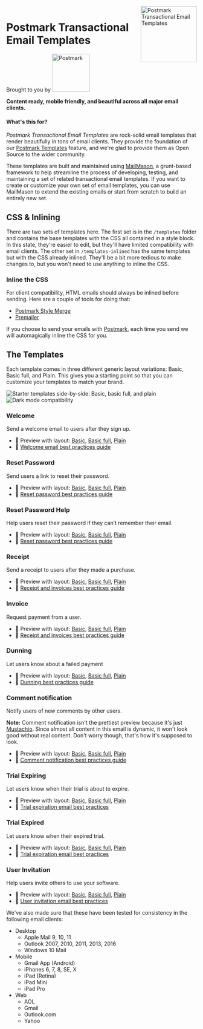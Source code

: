 <img src="https://newsletter.postmarkapp.com/assets/images/open-source/templates-logo@2x.png" alt="Postmark Transactional Email Templates" width="148" height="148" align="right">

# Postmark Transactional Email Templates
Brought to you by
<a href="http://postmarkapp.com"><img src="https://newsletter.postmarkapp.com/assets/images/pm_logo@2x.png" alt="Postmark" width="100"></a>

**Content ready, mobile friendly, and beautiful across all major email clients.**

#### What's this for?

*Postmark Transactional Email Templates* are rock-solid email templates that render beautifully in tons of email clients. They provide the foundation of our [Postmark Templates](https://postmarkapp.com/blog/special-delivery-postmark-templates) feature, and we're glad to provide them as Open Source to the wider community.

These templates are built and maintained using [MailMason](https://github.com/activecampaign/mailmason), a grunt-based framework to help streamline the process of developing, testing, and maintaining a set of related transactional email templates. If you want to create or customize your own set of email templates, you can use MailMason to extend the existing emails or start from scratch to build an entirely new set.

## CSS & Inlining

There are two sets of templates here. The first set is in the `/templates` folder and contains the base templates with the CSS all contained in a style block. In this state, they're easier to edit, but they'll have limited compatibility with email clients. The other set in `/templates-inlined` has the same templates but with the CSS already inlined. They'll be a bit more tedious to make changes to, but you won't need to use anything to inline the CSS.

### Inline the CSS
For client compatibility, HTML emails should always be inlined before sending. Here are a couple of tools for doing that:

* [Postmark Style Merge](https://github.com/activecampaign/style-merge)
* [Premailer](https://github.com/premailer/premailer)

If you choose to send your emails with [Postmark](http://postmarkapp.com), each time you send we will automagically inline the CSS for you.

## The Templates

Each template comes in three different generic layout variations: Basic, Basic full, and Plain. This gives you a starting point so that you can customize your templates to match your brand.

<img src="https://github.com/activecampaign/postmark-templates/raw/main/media/starter-templates@2x.png" max-width="100%" alt="Starter templates side-by-side: Basic, basic full, and plain">
<img src="https://github.com/activecampaign/postmark-templates/raw/main/media/dark-mode@2x.png" max-width="100%" alt="Dark mode compatibility">


### Welcome

Send a welcome email to users after they sign up.

* 💌 Preview with layout: [Basic](https://newsletter.postmarkapp.com/assets/templates/dist/basic/welcome/content.html), [Basic full](https://newsletter.postmarkapp.com/assets/templates/dist/basic-full/welcome/content.html), [Plain](https://newsletter.postmarkapp.com/assets/templates/dist/plain/welcome/content.html)
* 📔 [Welcome email best practices guide](https://postmarkapp.com/guides/welcome-email-best-practices)

### Reset Password

Send users a link to reset their password.

* 💌 Preview with layout: [Basic](https://newsletter.postmarkapp.com/assets/templates/dist/basic/password-reset/content.html), [Basic full](https://newsletter.postmarkapp.com/assets/templates/dist/basic-full/password-reset/content.html), [Plain](https://newsletter.postmarkapp.com/assets/templates/dist/plain/password-reset/content.html)
* 📔 [Reset password best practices guide](https://postmarkapp.com/guides/password-reset-email-best-practices)

### Reset Password Help

Help users reset their password if they can’t remember their email.

* 💌 Preview with layout: [Basic](https://newsletter.postmarkapp.com/assets/templates/dist/basic/password-reset-help/content.html), [Basic full](https://newsletter.postmarkapp.com/assets/templates/dist/basic-full/password-reset-help/content.html), [Plain](https://newsletter.postmarkapp.com/assets/templates/dist/plain/password-reset-help/content.html)
* 📔 [Reset password best practices guide](https://postmarkapp.com/guides/password-reset-email-best-practices)

### Receipt

Send a receipt to users after they made a purchase.

* 💌 Preview with layout: [Basic](https://newsletter.postmarkapp.com/assets/templates/dist/basic/receipt/content.html), [Basic full](https://newsletter.postmarkapp.com/assets/templates/dist/basic-full/receipt/content.html), [Plain](https://newsletter.postmarkapp.com/assets/templates/dist/plain/receipt/content.html)
* 📔 [Receipt and invoices best practices guide](https://postmarkapp.com/guides/receipt-and-invoice-email-best-practices)

### Invoice

Request payment from a user.

* 💌 Preview with layout: [Basic](https://newsletter.postmarkapp.com/assets/templates/dist/basic/invoice/content.html), [Basic full](https://newsletter.postmarkapp.com/assets/templates/dist/basic-full/invoice/content.html), [Plain](https://newsletter.postmarkapp.com/assets/templates/dist/plain/invoice/content.html)
* 📔 [Receipt and invoices best practices guide](https://postmarkapp.com/guides/receipt-and-invoice-email-best-practices)

### Dunning

Let users know about a failed payment

* 💌 Preview with layout: [Basic](https://newsletter.postmarkapp.com/assets/templates/dist/basic/dunning/content.html), [Basic full](https://newsletter.postmarkapp.com/assets/templates/dist/basic-full/dunning/content.html), [Plain](https://newsletter.postmarkapp.com/assets/templates/dist/plain/dunning/content.html)
* 📔 [Dunning best practices guide](https://postmarkapp.com/guides/dunning)

### Comment notification

Notify users of new comments by other users.

**Note:** Comment notification isn't the prettiest preview because it's just [Mustachio](https://github.com/activecampaign/mustachio). Since almost all content in this email is dynamic, it won't look good without real content. Don't worry though, that's how it's supposed to look.

* 💌 Preview with layout: [Basic](https://newsletter.postmarkapp.com/assets/templates/dist/basic/comment-notification/content.html), [Basic full](https://newsletter.postmarkapp.com/assets/templates/dist/basic-full/comment-notification/content.html), [Plain](https://newsletter.postmarkapp.com/assets/templates/dist/plain/comment-notification/content.html)
* 📔 [Comment notification best practices guide](https://postmarkapp.com/guides/comment-notification-email-best-practices)

### Trial Expiring

Let users know when their trial is about to expire.

* 💌 Preview with layout: [Basic](https://newsletter.postmarkapp.com/assets/templates/dist/basic/trial-expiring/content.html), [Basic full](https://newsletter.postmarkapp.com/assets/templates/dist/basic-full/trial-expiring/content.html), [Plain](https://newsletter.postmarkapp.com/assets/templates/dist/plain/trial-expiring/content.html)
* 📔 [Trial expiration email best practices](https://postmarkapp.com/guides/trial-expiration-email-best-practices)

### Trial Expired

Let users know when their expired trial.

* 💌 Preview with layout: [Basic](https://newsletter.postmarkapp.com/assets/templates/dist/basic/trial-expired/content.html), [Basic full](https://newsletter.postmarkapp.com/assets/templates/dist/basic-full/trial-expired/content.html), [Plain](https://newsletter.postmarkapp.com/assets/templates/dist/plain/trial-expired/content.html)
* 📔 [Trial expiration email best practices](https://postmarkapp.com/guides/trial-expiration-email-best-practices)

### User Invitation

Help users invite others to use your software.

* 💌 Preview with layout: [Basic](https://newsletter.postmarkapp.com/assets/templates/dist/basic/user-invitation/content.html), [Basic full](https://newsletter.postmarkapp.com/assets/templates/dist/basic-full/user-invitation/content.html), [Plain](https://newsletter.postmarkapp.com/assets/templates/dist/plain/user-invitation/content.html)
* 📔 [User invitation email best practices](https://postmarkapp.com/guides/user-invitation-email-best-practices)


We've also made sure that these have been tested for consistency in the following email clients:

* Desktop
    * Apple Mail 9, 10, 11
    * Outlook 2007, 2010, 2011, 2013, 2016
    * Windows 10 Mail
* Mobile
    * Gmail App (Android)
    * iPhones 6, 7, 8, SE, X
    * iPad (Retina)
    * iPad Mini
    * iPad Pro
* Web
    * AOL
    * Gmail
    * Outlook.com
    * Yahoo